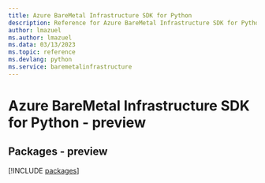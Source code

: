 ```yaml
---
title: Azure BareMetal Infrastructure SDK for Python
description: Reference for Azure BareMetal Infrastructure SDK for Python
author: lmazuel
ms.author: lmazuel
ms.data: 03/13/2023
ms.topic: reference
ms.devlang: python
ms.service: baremetalinfrastructure
---
```

# Azure BareMetal Infrastructure SDK for Python - preview
## Packages - preview
[!INCLUDE [packages](baremetal-infrastructure-index.md)]